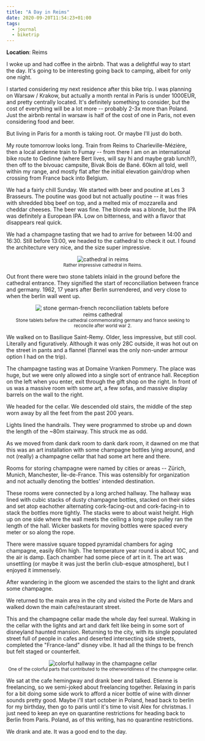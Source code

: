 ```yaml
---
title: "A Day in Reims"
date: 2020-09-20T11:54:23+01:00
tags:
  - journal
  - biketrip
---
```


**Location**: Reims

I woke up and had coffee in the airbnb. That was a delightful way to start the
day. It's going to be interesting going back to camping, albeit for only one
night.

I started considering my next residence after this bike trip. I was planning
on Warsaw / Krakow, but actually a month rental in Paris is under 1000EUR,
and pretty centrally located. It's definitely something to consider, but the
cost of everything will be a lot more -- probably 2-3x more than Poland. Just
the airbnb rental in warsaw is half of the cost of one in Paris, not even
considering food and beer.

But living in Paris for a month is taking root. Or maybe I'll just do both.

My route tomorrow looks long. Train from Reims to Charleville-Mézière, then a
local ardenne train to Fumay -- from there I am on an international bike
route to Gedinne (where Bert lives, will say hi and maybe grab lunch?), then
off to the bivouac campsite, Bivak Bois de Bané. 60km all told, well within
my range, and mostly flat after the initial elevation gain/drop when crossing
from France back into Belgium.

We had a fairly chill Sunday. We started with beer and poutine at Les 3
Brasseurs. The poutine was good but not actually poutine -- it was fries with
shredded bbq beef on top, and a melted mix of mozzarella and cheddar cheeses.
The beer was fine. The blonde was a blonde, but the IPA was definitely a
European IPA. Low on bitterness, and with a flavor that disappears real
quick.

We had a champagne tasting that we had to arrive for between 14:00 and 16:30.
Still before 13:00, we headed to the cathedral to check it out. I found the
architecture very nice, and the size super impressive. 

<div style="text-align:center;">
<img style="max-width: 70%; width: auto; height: auto;" loading="lazy" src="/images/reims_cathedral.jpg" alt="cathedral in reims">
<figcaption><small>Rather impressive cathedral in Reims.</small></figcaption>
</div>

Out front there were
two stone tablets inlaid in the ground before the cathedral entrance. They
signified the start of reconciliation between france and germany. 1962, 17
years after Berlin surrendered, and very close to when the berlin wall went
up.

<div style="text-align:center;">
<img style="max-width: 70%; width: auto; height: auto;" loading="lazy" src="/images/reims_reconciliation.jpg" alt="stone german-french reconciliation tablets before reims cathedral">
<figcaption><small>Stone tablets before the cathedral commemorating germany and france seeking to reconcile after world war 2.</small></figcaption>
</div>

We walked on to Basilique Saint-Remy. Older, less impressive, but still cool.
Literally and figuratively. Although it was only 28C outside, it was hot out
on the street in pants and a flannel (flannel was the only non-under armour
option I had on the trip).

The champagne tasting was at Domaine Vranken Pommery. The place was huge, but
we were only allowed into a single sort of entrance hall. Reception on the
left when you enter, exit through the gift shop on the right. In front of us
was a massive room with some art, a few sofas, and massive display barrels on
the wall to the right.

We headed for the cellar. We descended old stairs, the middle of the step
worn away by all the feet from the past 200 years.

Lights lined the handrails. They were programmed to strobe up and down the
length of the ~80m stairway. This struck me as odd.

As we moved from dank dark room to dank dark room, it dawned on me that this
was an art installation with some champagne bottles lying around, and not
(really) a champagne cellar that had some art here and there.

Rooms for storing champagne were named by cities or areas -- Zürich, Munich,
Manchester, Île-de-France. This was ostensibly for organization and not
actually denoting the bottles' intended destination.

These rooms were connected by a long arched hallway. The hallway was lined
with cubic stacks of dusty champagne bottles, stacked on their sides and set
atop eachother alternating cork-facing-out and cork-facing-in to stack the
bottles more tightly. The stacks were to about waist height. High up on one
side where the wall meets the ceiling a long rope pulley ran the length of
the hall. Wicker baskets for moving bottles were spaced every meter or so
along the rope.

There were massive square topped pyramidal chambers for aging champagne,
easily 60m high. The temperature year round is about 10C, and the air is
damp. Each chamber had some piece of art in it. The art was unsettling (or
maybe it was just the berlin club-esque atmosphere), but I enjoyed it
immensely.

After wandering in the gloom we ascended the stairs to the light and drank
some champagne.

We returned to the main area in the city and visited the Porte de Mars and
walked down the main cafe/restaurant street.

This and the champagne cellar made the whole day feel surreal. Walking in the
cellar with the lights and art and dark felt like being in some sort of
disneyland haunted mansion. Returning to the city, with its single populated
street full of people in cafes and deserted intersecting side streets,
completed the "France-land" disney vibe. It had all the things to be french
but felt staged or counterfeit.

<div style="text-align:center;">
<img style="max-width: 70%; width: auto; height: auto;" loading="lazy" src="/images/reims_cellar.jpg" alt="colorful hallway in the champagne cellar">
<figcaption><small>One of the colorful parts that contributed to the otherworldliness of the champagne cellar.</small></figcaption>
</div>

We sat at the cafe hemingway and drank beer and talked. Etienne is
freelancing, so we semi-joked about freelancing together. Relaxing in paris
for a bit doing some side work to afford a nicer bottle of wine with dinner
sounds pretty good. Maybe i'll start october in Poland, head back to berlin
for my birthday, then go to paris until it's time to visit Alex for
christmas. I just need to keep an eye on quarantine restrictions for heading
back to Berlin from Paris. Poland, as of this writing, has no quarantine
restrictions.

We drank and ate. It was a good end to the day.
